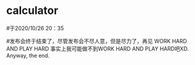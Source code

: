 # calculator

#于2020/10/26 20：35

#发布会终于结束了，尽管发布会不尽人意，但是尽力了，再见 WORK HARD AND PLAY HARD 事实上我可能做不到WORK HARD AND PLAY HARD吧XD. Anyway, the end.
